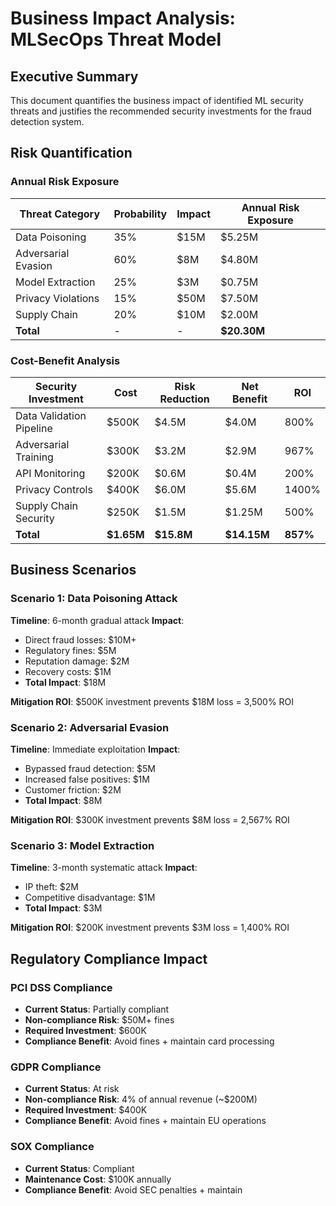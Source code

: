 # Business Impact Analysis: MLSecOps Threat Model

## Executive Summary

This document quantifies the business impact of identified ML security threats and justifies the recommended security investments for the fraud detection system.

## Risk Quantification

### Annual Risk Exposure

| Threat Category | Probability | Impact | Annual Risk Exposure |
|----------------|-------------|---------|---------------------|
| Data Poisoning | 35% | $15M | $5.25M |
| Adversarial Evasion | 60% | $8M | $4.80M |
| Model Extraction | 25% | $3M | $0.75M |
| Privacy Violations | 15% | $50M | $7.50M |
| Supply Chain | 20% | $10M | $2.00M |
| **Total** | - | - | **$20.30M** |

### Cost-Benefit Analysis

| Security Investment | Cost | Risk Reduction | Net Benefit | ROI |
|-------------------|------|----------------|-------------|-----|
| Data Validation Pipeline | $500K | $4.5M | $4.0M | 800% |
| Adversarial Training | $300K | $3.2M | $2.9M | 967% |
| API Monitoring | $200K | $0.6M | $0.4M | 200% |
| Privacy Controls | $400K | $6.0M | $5.6M | 1400% |
| Supply Chain Security | $250K | $1.5M | $1.25M | 500% |
| **Total** | **$1.65M** | **$15.8M** | **$14.15M** | **857%** |

## Business Scenarios

### Scenario 1: Data Poisoning Attack
**Timeline**: 6-month gradual attack
**Impact**: 
- Direct fraud losses: $10M+
- Regulatory fines: $5M
- Reputation damage: $2M
- Recovery costs: $1M
- **Total Impact**: $18M

**Mitigation ROI**: $500K investment prevents $18M loss = 3,500% ROI

### Scenario 2: Adversarial Evasion
**Timeline**: Immediate exploitation
**Impact**:
- Bypassed fraud detection: $5M
- Increased false positives: $1M
- Customer friction: $2M
- **Total Impact**: $8M

**Mitigation ROI**: $300K investment prevents $8M loss = 2,567% ROI

### Scenario 3: Model Extraction
**Timeline**: 3-month systematic attack
**Impact**:
- IP theft: $2M
- Competitive disadvantage: $1M
- **Total Impact**: $3M

**Mitigation ROI**: $200K investment prevents $3M loss = 1,400% ROI

## Regulatory Compliance Impact

### PCI DSS Compliance
- **Current Status**: Partially compliant
- **Non-compliance Risk**: $50M+ fines
- **Required Investment**: $600K
- **Compliance Benefit**: Avoid fines + maintain card processing

### GDPR Compliance
- **Current Status**: At risk
- **Non-compliance Risk**: 4% of annual revenue (~$200M)
- **Required Investment**: $400K
- **Compliance Benefit**: Avoid fines + maintain EU operations

### SOX Compliance
- **Current Status**: Compliant
- **Maintenance Cost**: $100K annually
- **Compliance Benefit**: Avoid SEC penalties + maintain